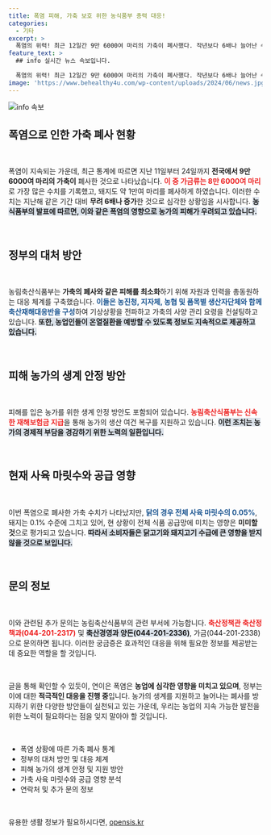 ```yaml
---
title: 폭염 피해, 가축 보호 위한 농식품부 총력 대응!
categories:
  - 기타
excerpt: >
  폭염의 위력! 최근 12일간 9만 6000여 마리의 가축이 폐사했다. 작년보다 6배나 늘어난 수치에 농식품부는 전방위적 대응에 나섰다. 닭과 돼지 수급 영향은 미미할 것으로 전망되지만, 피해 농가는 걱정의 연속이다. 클릭해 더 자세한 소식을 확인하세요!
feature_text: >
  ## info 실시간 뉴스 속보입니다.

  폭염의 위력! 최근 12일간 9만 6000여 마리의 가축이 폐사했다. 작년보다 6배나 늘어난 수치에 농식품부는 전방위적 대응에 나섰다. 닭과 돼지 수급 영향은 미미할 것으로 전망되지만, 피해 농가는 걱정의 연속이다. 클릭해 더 자세한 소식을 확인하세요!
image: 'https://www.behealthy4u.com/wp-content/uploads/2024/06/news.jpg'
---
```


<p><img src="https://www.behealthy4u.com/wp-content/uploads/2024/06/news.jpg" alt="info 속보" /></p>

<h2 data-ke-size="size26">폭염으로 인한 가축 폐사 현황</h2>

<p data-ke-size="size16">&nbsp;</p>

<p>폭염이 지속되는 가운데, 최근 통계에 따르면 지난 11일부터 24일까지 <strong>전국에서 9만 6000여 마리의 가축이</strong> 폐사한 것으로 나타났습니다. <b><span style="color: #ee2323;">이 중 가금류는 8만 6000여 마리</span></b>로 가장 많은 수치를 기록했고, 돼지도 약 1만여 마리를 폐사하게 하였습니다. 이러한 수치는 지난해 같은 기간 대비 <strong>무려 6배나 증가</strong>한 것으로 심각한 상황임을 시사합니다. <b><span style="background-color: #21538527;">농식품부의 발표에 따르면, 이와 같은 폭염의 영향으로 농가의 피해가 우려되고 있습니다.</span></b></p>

<p data-ke-size="size16">&nbsp;</p>

<h2 data-ke-size="size26">정부의 대처 방안</h2>

<p data-ke-size="size16">&nbsp;</p>

<p>농림축산식품부는 <strong>가축의 폐사와 같은 피해를 최소화</strong>하기 위해 자원과 인력을 총동원하는 대응 체계를 구축했습니다. <b><span style="color: #1a5490;">이들은 농진청, 지자체, 농협 및 품목별 생산자단체와 함께 축산재해대응반을 구성</span></b>하여 기상상황을 전파하고 가축의 사양 관리 요령을 컨설팅하고 있습니다. <b><span style="background-color: #21538527;">또한, 농업인들이 온열질환을 예방할 수 있도록 정보도 지속적으로 제공하고 있습니다.</span></b></p>

<p data-ke-size="size16">&nbsp;</p>

<h2 data-ke-size="size26">피해 농가의 생계 안정 방안</h2>

<p data-ke-size="size16">&nbsp;</p>

<p>피해를 입은 농가를 위한 생계 안정 방안도 포함되어 있습니다. <b><span style="color: #ee2323;">농림축산식품부는 신속한 재해보험금 지급</span></b>을 통해 농가의 생산 여건 복구를 지원하고 있습니다. <b><span style="background-color: #21538527;">이런 조치는 농가의 경제적 부담을 경감하기 위한 노력의 일환입니다.</span></b></p>

<p data-ke-size="size16">&nbsp;</p>

<h2 data-ke-size="size26">현재 사육 마릿수와 공급 영향</h2>

<p data-ke-size="size16">&nbsp;</p>

<p>이번 폭염으로 폐사한 가축 수치가 나타났지만, <b><span style="color: #1a5490;">닭의 경우 전체 사육 마릿수의 0.05%</span></b>, 돼지는 0.1% 수준에 그치고 있어, 현 상황이 전체 식품 공급망에 미치는 영향은 <strong>미미할 것</strong>으로 평가되고 있습니다. <b><span style="background-color: #21538527;">따라서 소비자들은 닭고기와 돼지고기 수급에 큰 영향을 받지 않을 것으로 보입니다.</span></b></p>

<p data-ke-size="size16">&nbsp;</p>

<h2 data-ke-size="size26">문의 정보</h2>

<p data-ke-size="size16">&nbsp;</p>

<p>이와 관련된 추가 문의는 농림축산식품부의 관련 부서에 가능합니다. <b><span style="color: #ee2323;">축산정책관 축산정책과(044-201-2317)</span></b> 및 <b><span style="background-color: #21538527;">축산경영과 양돈(044-201-2336)</span></b>, 가금(044-201-2338)으로 문의하면 됩니다. 이러한 궁금증은 효과적인 대응을 위해 필요한 정보를 제공받는 데 중요한 역할을 할 것입니다.</p>

<p data-ke-size="size16">&nbsp;</p>

<p>글을 통해 확인할 수 있듯이, 연이은 폭염은 <strong>농업에 심각한 영향을 미치고 있으며</strong>, 정부는 이에 대한 <strong>적극적인 대응을 진행 중</strong>입니다. 농가의 생계를 지원하고 늘어나는 폐사를 방지하기 위한 다양한 방안들이 실천되고 있는 가운데, 우리는 농업의 지속 가능한 발전을 위한 노력이 필요하다는 점을 잊지 말아야 할 것입니다. </p>

<p data-ke-size="size16">&nbsp;</p>

<p><summary>
    <ul>
        <li>폭염 상황에 따른 가축 폐사 통계</li>
        <li>정부의 대처 방안 및 대응 체계</li>
        <li>피해 농가의 생계 안정 및 지원 방안</li>
        <li>가축 사육 마릿수와 공급 영향 분석</li>
        <li>연락처 및 추가 문의 정보</li>
    </ul>
</summary></p>

<p data-ke-size="size16">&nbsp;</p>
유용한 생활 정보가 필요하시다면, <a href="https://opensis.kr" rel="dofollow">opensis.kr</a>


